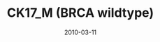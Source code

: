 ---
title: CK17_M (BRCA wildtype)
image: https://www.cycif.org/assets/img/gray-2023/CK17_M.jpg
date: 2010-03-11
minerva_link: https://s3.amazonaws.com/www.cycif.org/110-Komen_BRCA/CK17_M/index.html
info_link: null
show_page_link: false
tags:
    - Gray
    - BRCA

---